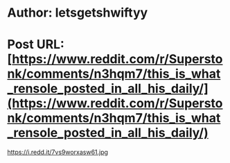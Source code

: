 # Author: letsgetshwiftyy
# Post URL: [https://www.reddit.com/r/Superstonk/comments/n3hqm7/this_is_what_rensole_posted_in_all_his_daily/](https://www.reddit.com/r/Superstonk/comments/n3hqm7/this_is_what_rensole_posted_in_all_his_daily/)


https://i.redd.it/7vs9worxasw61.jpg